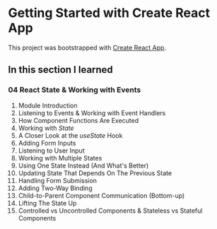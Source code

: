 # Getting Started with Create React App

This project was bootstrapped with [Create React App](https://github.com/facebook/create-react-app).

## In this section I learned
### 04 React State & Working with Events
1. Module Introduction
2. Listening to Events & Working with Event Handlers
3. How Component Functions Are Executed
4. Working with _State_
5. A Closer Look at the _useState_ Hook
7. Adding Form Inputs
8. Listening to User Input
9. Working with Multiple States
10. Using One State Instead (And What's Better)
11. Updating State That Depends On The Previous State
12. Handling Form Submission
13. Adding Two-Way Binding
14. Child-to-Parent Component Communication (Bottom-up)
15. Lifting The State Up
16. Controlled vs Uncontrolled Components & Stateless vs Stateful Components

